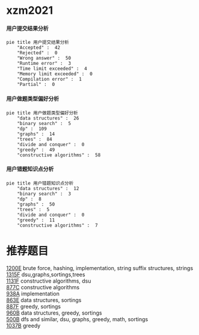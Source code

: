 # xzm2021

<!-- tabs:start -->



#### **用户提交结果分析**

```mermaid
pie title 用户提交结果分析
    "Accepted" :  42
    "Rejected" :  0
    "Wrong answer" :  50
    "Runtime error" :  3
    "Time limit exceeded" :  4
    "Memory limit exceeded" :  0
    "Compilation error" :  1
    "Partial" :  0
```

#### **用户做题类型偏好分析**

```mermaid
pie title 用户做题类型偏好分析
    "data structures" :  26
    "binary search" :  5
    "dp" :  109
    "graphs" :  14
    "trees" :  84
    "divide and conquer" :  0
    "greedy" :  49
    "constructive algorithms" :  58
```
#### **用户错题知识点分析**

```mermaid
pie title 用户错题知识点分析
    "data structures" :  12
    "binary search" :  3
    "dp" :  8
    "graphs" :  50
    "trees" :  5
    "divide and conquer" :  0
    "greedy" :  11
    "constructive algorithms" :  7
```



<!-- tabs:end -->
# 推荐题目
[1200E](https://codeforces.com/contest/1200/problem/E)		brute force,
                        hashing,
                        implementation,
                        string suffix structures,
                        strings		  
[1315F](https://codeforces.com/contest/1315/problem/F)		dsu,graphs,sortings,trees		  
[1131F](https://codeforces.com/contest/1131/problem/F)		constructive algorithms,
                        dsu		  
[877C](https://codeforces.com/contest/877/problem/C)		constructive algorithms		  
[938A](https://codeforces.com/contest/938/problem/A)		implementation		  
[863E](https://codeforces.com/contest/863/problem/E)		data structures,
                        sortings		  
[887F](https://codeforces.com/contest/887/problem/F)		greedy,
                        sortings		  
[960B](https://codeforces.com/contest/960/problem/B)		data structures,
                        greedy,
                        sortings		  
[500B](https://codeforces.com/contest/500/problem/B)		dfs and similar,
                        dsu,
                        graphs,
                        greedy,
                        math,
                        sortings		  
[1037B](https://codeforces.com/contest/1037/problem/B)		greedy		  
